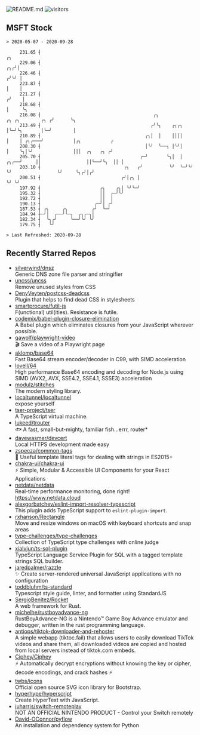 ![README.md](https://github.com/Gerhut/Gerhut/workflows/README.md/badge.svg)
![visitors](https://visitors.vercel.app/Gerhut/Gerhut?token=8cf69d1f6813d272ef062726b6070c9be4ff72038cfe5a7ded7384a8da65d866)

## MSFT Stock

```
> 2020-05-07 - 2020-09-28

     231.65 ┤                                                                                 ╭╮                 
     229.06 ┤                                                                              ╭╮╭╯│                 
     226.46 ┤                                                                             ╭╯╰╯ │                 
     223.87 ┤                                                                             │    │                 
     221.27 ┤                                                                            ╭╯    │                 
     218.68 ┤                                                                            │     ╰╮                
     216.08 ┤                                          ╭╮               ╭╮ ╭╮        ╭╮ ╭╯      ╰╮               
     213.49 ┤                                         ╭╯╰╮    ╭╮╭╮      │╰─╯╰╮       │╰─╯        │               
     210.89 ┤                                       ╭╮│  │    ││││      │    │ ╭╮╭───╯           │╭╮           ╭ 
     208.30 ┤                                       │╰╯  ╰──╮ │╰╯│      │    ╰╮│╰╯               │││  ╭╮   ╭╮ ╭╯ 
     205.70 ┤                                     ╭─╯       ╰╮│  │ ╭╮╭──╯     ││                 ││╰──╯╰╮  ││ │  
     203.10 ┤                               ╭╮   ╭╯          ╰╯  ╰─╯╰╯        ╰╯                 ╰╯     ╰╮╭╯│╭╯  
     200.51 ┤                              ╭╯│╭╮ │                                                       ╰╯ ╰╯   
     197.92 ┤                      ╭╮    ╭╮│ ╰╯╰─╯                                                               
     195.32 ┤                      ││  ╭─╯╰╯                                                                     
     192.72 ┤                      ││  │                                                                         
     190.13 ┤                    ╭─╯│ ╭╯                                                                         
     187.53 ┤ ╭╮     ╭╮         ╭╯  ╰─╯                                                                          
     184.94 ┼─╯│  ╭──╯╰─╮  ╭╮╭─╮│                                                                                
     182.34 ┤  ╰╮╭╯     ╰──╯╰╯ ╰╯                                                                                
     179.75 ┤   ╰╯                                                                                               

> Last Refreshed: 2020-09-28
```

## Recently Starred Repos

- [silverwind/dnsz](https://github.com/silverwind/dnsz)  
  Generic DNS zone file parser and stringifier
- [uncss/uncss](https://github.com/uncss/uncss)  
  Remove unused styles from CSS
- [DenyVeyten/postcss-deadcss](https://github.com/DenyVeyten/postcss-deadcss)  
  Plugin that helps to find dead CSS in stylesheets
- [smartprocure/futil-js](https://github.com/smartprocure/futil-js)  
  F(unctional) util(ities). Resistance is futile.
- [codemix/babel-plugin-closure-elimination](https://github.com/codemix/babel-plugin-closure-elimination)  
  A Babel plugin which eliminates closures from your JavaScript wherever possible.
- [qawolf/playwright-video](https://github.com/qawolf/playwright-video)  
  🎬 Save a video of a Playwright page
- [aklomp/base64](https://github.com/aklomp/base64)  
  Fast Base64 stream encoder/decoder in C99, with SIMD acceleration
- [lovell/64](https://github.com/lovell/64)  
  High performance Base64 encoding and decoding for Node.js using SIMD (AVX2, AVX, SSE4.2, SSE4.1, SSSE3) acceleration
- [modulz/stitches](https://github.com/modulz/stitches)  
  The modern styling library.
- [localtunnel/localtunnel](https://github.com/localtunnel/localtunnel)  
  expose yourself
- [tser-project/tser](https://github.com/tser-project/tser)  
  A TypeScript virtual machine.
- [lukeed/trouter](https://github.com/lukeed/trouter)  
  :fish: A fast, small-but-mighty, familiar fish...errr, router*
- [davewasmer/devcert](https://github.com/davewasmer/devcert)  
  Local HTTPS development made easy
- [zspecza/common-tags](https://github.com/zspecza/common-tags)  
  🔖 Useful template literal tags for dealing with strings in ES2015+
- [chakra-ui/chakra-ui](https://github.com/chakra-ui/chakra-ui)  
  ⚡️ Simple, Modular & Accessible UI Components for your React Applications
- [netdata/netdata](https://github.com/netdata/netdata)  
  Real-time performance monitoring, done right! https://www.netdata.cloud
- [alexgorbatchev/eslint-import-resolver-typescript](https://github.com/alexgorbatchev/eslint-import-resolver-typescript)  
  This plugin adds TypeScript support to `eslint-plugin-import`.
- [rxhanson/Rectangle](https://github.com/rxhanson/Rectangle)  
  Move and resize windows on macOS with keyboard shortcuts and snap areas
- [type-challenges/type-challenges](https://github.com/type-challenges/type-challenges)  
  Collection of TypeScript type challenges with online judge
- [xialvjun/ts-sql-plugin](https://github.com/xialvjun/ts-sql-plugin)  
  TypeScript Language Service Plugin for SQL with a tagged template strings SQL builder.
- [jaredpalmer/razzle](https://github.com/jaredpalmer/razzle)  
  ✨ Create server-rendered universal JavaScript applications with no configuration
- [toddbluhm/ts-standard](https://github.com/toddbluhm/ts-standard)  
  Typescript style guide, linter, and formatter using StandardJS
- [SergioBenitez/Rocket](https://github.com/SergioBenitez/Rocket)  
  A web framework for Rust.
- [michelhe/rustboyadvance-ng](https://github.com/michelhe/rustboyadvance-ng)  
  RustBoyAdvance-NG is a Nintendo™ Game Boy Advance emulator and debugger, written in the rust programming language.
- [antiops/tiktok-downloader-and-rehoster](https://github.com/antiops/tiktok-downloader-and-rehoster)  
  A simple webapp (tiktoc.fail) that allows users to easily download TikTok videos and share them, all downloaded videos are copied and hosted from local servers instead of tiktok.com embeds.
- [Ciphey/Ciphey](https://github.com/Ciphey/Ciphey)  
  ⚡ Automatically decrypt encryptions without knowing the key or cipher, decode encodings, and crack hashes ⚡
- [twbs/icons](https://github.com/twbs/icons)  
  Official open source SVG icon library for Bootstrap.
- [hyperhype/hyperscript](https://github.com/hyperhype/hyperscript)  
  Create HyperText with JavaScript.
- [juharris/switch-remoteplay](https://github.com/juharris/switch-remoteplay)  
  NOT AN OFFICIAL NINTENDO PRODUCT - Control your Switch remotely
- [David-OConnor/pyflow](https://github.com/David-OConnor/pyflow)  
  An installation and dependency system for Python

